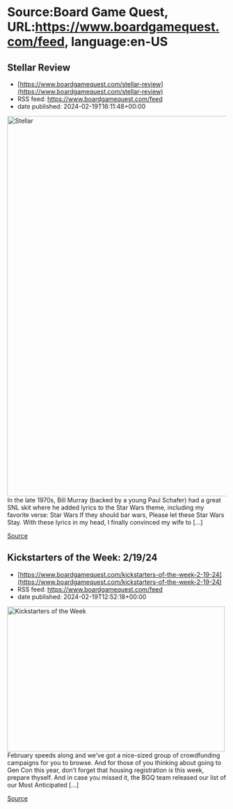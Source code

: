 # Source:Board Game Quest, URL:https://www.boardgamequest.com/feed, language:en-US

## Stellar Review
 - [https://www.boardgamequest.com/stellar-review](https://www.boardgamequest.com/stellar-review)
 - RSS feed: https://www.boardgamequest.com/feed
 - date published: 2024-02-19T16:11:48+00:00

<img alt="Stellar" class="webfeedsFeaturedVisual not-transparent wp-post-image" height="873" src="https://www.boardgamequest.com/wp-content/uploads/2024/02/Stellar-751x1024.webp" width="640" />In the late 1970s, Bill Murray (backed by a young Paul Schafer) had a great SNL skit where he added lyrics to the Star Wars theme, including my favorite verse: Star Wars If they should bar wars, Please let these Star Wars Stay. With these lyrics in my head, I finally convinced my wife to [&#8230;]
<p><a href="https://www.boardgamequest.com/stellar-review/" rel="nofollow">Source</a></p>

## Kickstarters of the Week: 2/19/24
 - [https://www.boardgamequest.com/kickstarters-of-the-week-2-19-24](https://www.boardgamequest.com/kickstarters-of-the-week-2-19-24)
 - RSS feed: https://www.boardgamequest.com/feed
 - date published: 2024-02-19T12:52:18+00:00

<img alt="Kickstarters of the Week" class="webfeedsFeaturedVisual not-transparent wp-post-image" height="333" src="https://www.boardgamequest.com/wp-content/uploads/2024/02/KotW-219-jpg.webp" width="500" />February speeds along and we&#8217;ve got a nice-sized group of crowdfunding campaigns for you to browse. And for those of you thinking about going to Gen Con this year, don&#8217;t forget that housing registration is this week, prepare thyself. And in case you missed it, the BGQ team released our list of our Most Anticipated [&#8230;]
<p><a href="https://www.boardgamequest.com/kickstarters-of-the-week-2-19-24/" rel="nofollow">Source</a></p>

